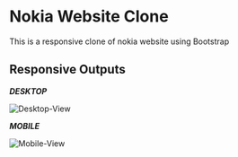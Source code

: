 # Nokia Website Clone

This is a responsive clone of nokia website using Bootstrap

## Responsive Outputs

_**DESKTOP**_

![Desktop-View](https://user-images.githubusercontent.com/44085985/196337476-c64f0429-54b7-436e-adbb-8b10e142f7f5.gif)

_**MOBILE**_



![Mobile-View](https://user-images.githubusercontent.com/44085985/196340177-ab7b81af-6128-4766-aa2e-17f9dd8bffbc.gif)
